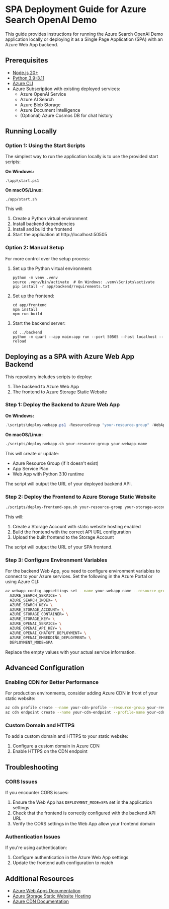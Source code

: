# SPA Deployment Guide for Azure Search OpenAI Demo

This guide provides instructions for running the Azure Search OpenAI Demo application locally or deploying it as a Single Page Application (SPA) with an Azure Web App backend.

## Prerequisites

- [Node.js 20+](https://nodejs.org/)
- [Python 3.9-3.11](https://www.python.org/downloads/)
- [Azure CLI](https://docs.microsoft.com/en-us/cli/azure/install-azure-cli)
- Azure Subscription with existing deployed services:
  - Azure OpenAI Service
  - Azure AI Search
  - Azure Blob Storage
  - Azure Document Intelligence
  - (Optional) Azure Cosmos DB for chat history

## Running Locally

### Option 1: Using the Start Scripts

The simplest way to run the application locally is to use the provided start scripts:

**On Windows:**
```
.\app\start.ps1
```

**On macOS/Linux:**
```
./app/start.sh
```

This will:
1. Create a Python virtual environment
2. Install backend dependencies
3. Install and build the frontend
4. Start the application at http://localhost:50505

### Option 2: Manual Setup

For more control over the setup process:

1. Set up the Python virtual environment:
   ```
   python -m venv .venv
   source .venv/bin/activate  # On Windows: .venv\Scripts\activate
   pip install -r app/backend/requirements.txt
   ```

2. Set up the frontend:
   ```
   cd app/frontend
   npm install
   npm run build
   ```

3. Start the backend server:
   ```
   cd ../backend
   python -m quart --app main:app run --port 50505 --host localhost --reload
   ```

## Deploying as a SPA with Azure Web App Backend

This repository includes scripts to deploy:
1. The backend to Azure Web App
2. The frontend to Azure Storage Static Website

### Step 1: Deploy the Backend to Azure Web App

**On Windows:**
```powershell
.\scripts\deploy-webapp.ps1 -ResourceGroup "your-resource-group" -WebAppName "your-webapp-name"
```

**On macOS/Linux:**
```bash
./scripts/deploy-webapp.sh your-resource-group your-webapp-name
```

This will create or update:
- Azure Resource Group (if it doesn't exist)
- App Service Plan
- Web App with Python 3.10 runtime

The script will output the URL of your deployed backend API.

### Step 2: Deploy the Frontend to Azure Storage Static Website

```bash
./scripts/deploy-frontend-spa.sh your-resource-group your-storage-account-name https://your-webapp-name.azurewebsites.net
```

This will:
1. Create a Storage Account with static website hosting enabled
2. Build the frontend with the correct API URL configuration
3. Upload the built frontend to the Storage Account

The script will output the URL of your SPA frontend.

### Step 3: Configure Environment Variables

For the backend Web App, you need to configure environment variables to connect to your Azure services. Set the following in the Azure Portal or using Azure CLI:

```bash
az webapp config appsettings set --name your-webapp-name --resource-group your-resource-group --settings \
  AZURE_SEARCH_SERVICE= \
  AZURE_SEARCH_INDEX= \
  AZURE_SEARCH_KEY= \
  AZURE_STORAGE_ACCOUNT= \
  AZURE_STORAGE_CONTAINER= \
  AZURE_STORAGE_KEY= \
  AZURE_OPENAI_SERVICE= \
  AZURE_OPENAI_API_KEY= \
  AZURE_OPENAI_CHATGPT_DEPLOYMENT= \
  AZURE_OPENAI_EMBEDDING_DEPLOYMENT= \
  DEPLOYMENT_MODE=SPA
```

Replace the empty values with your actual service information.

## Advanced Configuration

### Enabling CDN for Better Performance

For production environments, consider adding Azure CDN in front of your static website:

```bash
az cdn profile create --name your-cdn-profile --resource-group your-resource-group --sku Standard_Microsoft
az cdn endpoint create --name your-cdn-endpoint --profile-name your-cdn-profile --resource-group your-resource-group --origin your-storage-account.z13.web.core.windows.net --origin-host-header your-storage-account.z13.web.core.windows.net --enable-compression
```

### Custom Domain and HTTPS

To add a custom domain and HTTPS to your static website:

1. Configure a custom domain in Azure CDN
2. Enable HTTPS on the CDN endpoint

## Troubleshooting

### CORS Issues

If you encounter CORS issues:

1. Ensure the Web App has `DEPLOYMENT_MODE=SPA` set in the application settings
2. Check that the frontend is correctly configured with the backend API URL
3. Verify the CORS settings in the Web App allow your frontend domain

### Authentication Issues

If you're using authentication:

1. Configure authentication in the Azure Web App settings
2. Update the frontend auth configuration to match

## Additional Resources

- [Azure Web Apps Documentation](https://docs.microsoft.com/en-us/azure/app-service/)
- [Azure Storage Static Website Hosting](https://docs.microsoft.com/en-us/azure/storage/blobs/storage-blob-static-website)
- [Azure CDN Documentation](https://docs.microsoft.com/en-us/azure/cdn/) 
